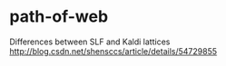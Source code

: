 # path-of-web

Differences between SLF and Kaldi lattices  
http://blog.csdn.net/shensccs/article/details/54729855
